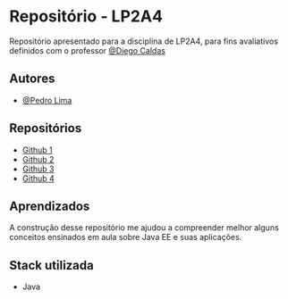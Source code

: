 
# Repositório - LP2A4

Repositório apresentado para a disciplina de LP2A4, para fins avaliativos definidos com o professor [@Diego Caldas](https://github.com/diegocaldas)




## Autores

- [@Pedro Lima](https://www.github.com/pedrohbl03)


## Repositórios

- [Github 1](https://github.com/pedrohbl03/LP2A4/tree/master/threads)
- [Github 2](https://github.com/pedrohbl03/LP2A4/tree/master/lp2a4_crud_properties-main)
- [Github 3](https://github.com/pedrohbl03/LP2A4/tree/master/lp2a4_crud_jdbc-main)
- [Github 4](https://github.com/pedrohbl03/LP2A4/tree/master/lp2a4_crud_jpa-main)

## Aprendizados

A construção desse repositório me ajudou a compreender melhor alguns conceitos ensinados em aula sobre Java EE e suas aplicações. 

## Stack utilizada

- Java

